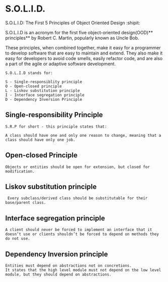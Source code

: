 # S.O.L.I.D. 
S.O.L.I.D: The First 5 Principles of Object Oriented Design :shipit:

S.O.L.I.D is an acronym for the first five object-oriented design(OOD)** principles** by Robert C. Martin, popularly known as Uncle Bob.

These principles, when combined together, make it easy for a programmer to develop software that are easy to maintain and extend.
They also make it easy for developers to avoid code smells, easily refactor code, and are also a part of the agile or adaptive software development.

```
S.O.L.I.D stands for:

S - Single-responsiblity principle
O - Open-closed principle
L - Liskov substitution principle
I - Interface segregation principle
D - Dependency Inversion Principle
```

## Single-responsibility Principle
```
S.R.P for short - this principle states that:

A class should have one and only one reason to change, meaning that a class should have only one job.
```

## Open-closed Principle
```
Objects or entities should be open for extension, but closed for modification.
```

## Liskov substitution principle
```
 Every subclass/derived class should be substitutable for their base/parent class.
```

## Interface segregation principle
```
A client should never be forced to implement an interface that it doesn’t use or clients shouldn’t be forced to depend on methods they do not use.
```

## Dependency Inversion principle
```
Entities must depend on abstractions not on concretions.
It states that the high level module must not depend on the low level module, but they should depend on abstractions.
```

